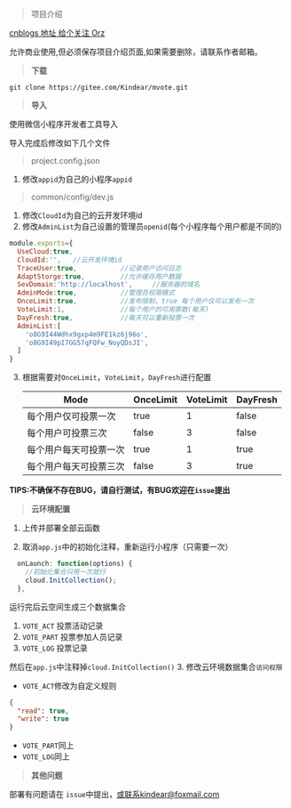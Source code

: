 > 项目介绍

[cnblogs 地址 给个关注 Orz](https://www.cnblogs.com/masterchd/p/14251326.html)

允许商业使用,但必须保存项目介绍页面,如果需要删除，请联系作者邮箱。

>**下载**

`git clone https://gitee.com/Kindear/mvote.git` 

>**导入**

使用微信小程序开发者工具导入

导入完成后修改如下几个文件

>project.config.json

1. 修改`appid`为自己的小程序`appid`

>common/config/dev.js

1. 修改`CloudId`为自己的云开发环境id
2. 修改`AdminList`为自己设置的管理员`openid`(每个小程序每个用户都是不同的)

```javascript
module.exports={
  UseCloud:true,
  CloudId:'',   //云开发环境id
  TraceUser:true,           //记录用户访问日志
  AdaptStorge:true,         //允许缓存用户数据
  SevDomain:'http://localhost',     //服务器的域名
  AdminMode:true,           //管理员权限模式
  OnceLimit:true,           //发布限制，true 每个用户仅可以发布一次
  VoteLimit:1,              //每个用户的可用票数(每天)
  DayFresh:true,            //每天可以重新投票一次
  AdminList:[
    'o8G9I44Wdhx9gxp4m9FE1kz6j96o',
    'o8G9I49pI7GG57qFQFw_NoyQDsJI',
  ]
}
```

3. 根据需要对`OnceLimit`，`VoteLimit`，`DayFresh`进行配置

   | Mode                   | OnceLimit | VoteLimit | DayFresh |
   | ---------------------- | --------- | --------- | -------- |
   | 每个用户仅可投票一次   | true      | 1         | false    |
   | 每个用户可投票三次     | false     | 3         | false    |
   | 每个用户每天可投票一次 | true      | 1         | true     |
   | 每个用户每天可投票三次 | false     | 3         | true     |



**TIPS:不确保不存在BUG，请自行测试，有BUG欢迎在`issue`提出**



>**云环境配置**

1. 上传并部署全部云函数



2. 取消`app.js`中的初始化注释，重新运行小程序（只需要一次）

```javascript
  onLaunch: function(options) {
    //初始化集合只用一次就行
    cloud.InitCollection();
  },
```
运行完后云空间生成三个数据集合
1. `VOTE_ACT` 投票活动记录
2. `VOTE_PART` 投票参加人员记录
3. `VOTE_LOG` 投票记录

然后在`app.js`中注释掉`cloud.InitCollection()`
3. 修改云环境数据集合`访问权限`

- `VOTE_ACT`修改为自定义规则
```json
{
  "read": true,
  "write": true
}
```
- `VOTE_PART`同上
- `VOTE_LOG`同上

>**其他问题**

部署有问题请在 `issue`中提出，或联系kindear@foxmail.com



